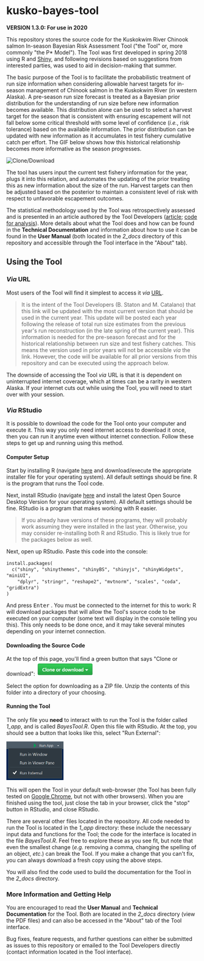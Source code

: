 # kusko-bayes-tool

**VERSION 1.3.0: For use in 2020**

This repository stores the source code for the Kuskokwim River Chinook salmon In-season Bayesian Risk Assessment Tool ("the Tool" or, more commonly "the P* Model"). The Tool was first developed in spring 2018 using R and [Shiny](<https://shiny.rstudio.com/>), and following revisions based on suggestions from interested parties, was used to aid in decision-making that summer.

The basic purpose of the Tool is to facilitate the probabilistic treatment of run size information when considering allowable harvest targets for in-season management of Chinook salmon in the Kuskokwim River (in western Alaska). A pre-season run size forecast is treated as a Bayesian prior distribution for the understanding of run size before new information becomes available. This distribution alone can be used to select a harvest target for the season that is consistent with ensuring escapement will not fall below some critical threshold with some level of confidence (_i.e._, risk tolerance) based on the available information. The prior distribution can be updated with new information as it accumulates in test fishery cumulative catch per effort. The GIF below shows how this historical relationship becomes more informative as the season progresses.



<img src="2_docs\for-readme\regression-progression.gif" alt="Clone/Download" width="500"/>

The tool has users input the current test fishery information for the year, plugs it into this relation, and automates the updating of the prior treating this as new information about the size of the run. Harvest targets can then be adjusted based on the posterior to maintain a consistent level of risk with respect to unfavorable escapement outcomes. 

The statistical methodology used by the Tool was retrospectively assessed and is presented in an article authored by the Tool Developers ([article](<https://www.nrcresearchpress.com/doi/10.1139/cjfas-2018-0176>); [code for analysis](<https://github.com/bstaton1/inseason-update-ms-analysis>)). More details about what the Tool does and how can be found in the **Technical Documentation** and information about how to use it can be found in the **User Manual** (both located in the _2_docs_ directory of this repository and accessible through the Tool interface in the "About" tab).

## Using the Tool

### _Via_ URL

Most users of the Tool will find it simplest to access it _via_ [URL](<https://bstaton.shinyapps.io/BayesTool/>).

> It is the intent of the Tool Developers (B. Staton and M. Catalano) that this link will be updated with the most current version that should be used in the current year. This update will be posted each year following the release of total run size estimates from the previous year's run reconstruction (in the late spring of the current year). This information is needed for the pre-season forecast and for the historical relationship between run size and test fishery catches. This means the version used in prior years will not be accessible _via_ the link. However, the code will be available for all prior versions from this repository and can be executed using the approach below.

The downside of accessing the Tool _via_ URL is that it is dependent on uninterrupted internet coverage, which at times can be a rarity in western Alaska. If your internet cuts out while using the Tool, you will need to start over with your session.

### _Via_ RStudio

It is possible to download the code for the Tool onto your computer and execute it. This way you only need internet access to download it once, then you can run it anytime even without internet connection. Follow these steps to get up and running using this method.

#### Computer Setup

Start by installing R (navigate [here](https://cran.rstudio.com/) and download/execute the appropriate installer file for your operating system). All default settings should be fine. R is the program that runs the Tool code.

Next, install RStudio (navigate [here](https://www.rstudio.com/products/rstudio/download/) and install the latest Open Source Desktop Version for your operating system). All default settings should be fine. RStudio is a program that makes working with R easier.

> If you already have versions of these programs, they will probably work assuming they were installed in the last year. Otherwise, you may consider re-installing both R and RStudio. This is likely true for the packages below as well. 

Next, open up RStudio. Paste this code into the console: 

```
install.packages(
  c("shiny", "shinythemes", "shinyBS", "shinyjs", "shinyWidgets", "miniUI", 
    "dplyr", "stringr", "reshape2", "mvtnorm", "scales", "coda", "gridExtra")
)
```

And press <kbd>Enter</kbd> . You must be connected to the internet for this to work: R will download packages that will allow the Tool's source code to be executed on your computer (some text will display in the console telling you this). This only needs to be done once, and it may take several minutes depending on your internet connection.

#### Downloading the Source Code

At the top of this page, you'll find a green button that says "Clone or download": <img src="2_docs\for-readme\CloneButton.PNG" alt="Clone/Download" width="150"/>

Select the option for downloading as a ZIP file. Unzip the contents of this folder into a directory of your choosing. 

#### Running the Tool

The only file you **need** to interact with to run the Tool is the folder called _1_app_, and is called _BayesTool.R_. Open this file with RStudio. At the top, you should see a button that looks like this, select "Run External": 

<img src="2_docs\for-readme\RunAppButton.PNG" alt="RunApp" width="150"/>

This will open the Tool in your default web-browser (the Tool has been fully tested on [Google Chrome](<https://www.google.com/chrome/>), but not with other browsers). When you are finished using the tool, just close the tab in your browser, click the "stop" button in RStudio, and close RStudio. 

There are several other files located in the repository. All code needed to run the Tool is located in the *1_app* directory: these include the necessary input data and functions for the Tool; the code for the interface is located in the file *BayesTool.R*. Feel free to explore these as you see fit, but note that even the smallest change (_e.g._ removing a comma, changing the spelling of an object, _etc_.) can break the Tool. If you make a change that you can't fix, you can always download a fresh copy using the above steps.

You will also find the code used to build the documentation for the Tool in the *2_docs* directory.

### More Information and Getting Help

You are encouraged to read the **User Manual** and **Technical Documentation** for the Tool. Both are located in the _2_docs_ directory (view the PDF files) and can also be accessed in the "About" tab of the Tool interface.

Bug fixes, feature requests, and further questions can either be submitted as issues to this repository or emailed to the Tool Developers directly (contact information located in the Tool interface).

